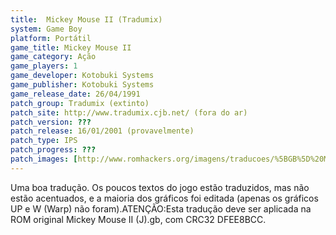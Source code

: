 ```yaml
---
title:  Mickey Mouse II (Tradumix)
system: Game Boy
platform: Portátil
game_title: Mickey Mouse II
game_category: Ação
game_players: 1
game_developer: Kotobuki Systems
game_publisher: Kotobuki Systems
game_release_date: 26/04/1991
patch_group: Tradumix (extinto)
patch_site: http://www.tradumix.cjb.net/ (fora do ar)
patch_version: ???
patch_release: 16/01/2001 (provavelmente)
patch_type: IPS
patch_progress: ???
patch_images: [http://www.romhackers.org/imagens/traducoes/%5BGB%5D%20Mickey%20Mouse%20II%20-%20Tradumix%20-%201.png,http://www.romhackers.org/imagens/traducoes/%5BGB%5D%20Mickey%20Mouse%20II%20-%20Tradumix%20-%202.png,http://www.romhackers.org/imagens/traducoes/%5BGB%5D%20Mickey%20Mouse%20II%20-%20Tradumix%20-%203.png]
---
```

Uma boa tradução. Os poucos textos do jogo estão traduzidos, mas não estão acentuados, e a maioria dos gráficos foi editada (apenas os gráficos UP e W (Warp) não foram).ATENÇÃO:Esta tradução deve ser aplicada na ROM original Mickey Mouse II (J).gb, com CRC32 DFEE8BCC.